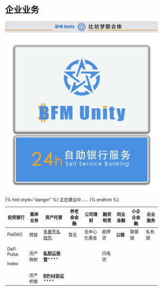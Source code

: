 # 企业业务

![](../../.gitbook/assets/银行牌匾.png)

![](../../.gitbook/assets/银行灯箱.png)

{% hint style="danger" %}
正在建设中……
{% endhint %}

| 投资银行                           | 离岸业务 | 资产托管                                                                                                  | 养老金金融 | 公司理财   | 融资租赁 | 同业金融   | 小企业金融 | 企业服务 |
| ------------------------------ | ---- | ----------------------------------------------------------------------------------------------------- | ----- | ------ | ---- | ------ | ----- | ---- |
| PieDAO                         | 跨链   | [多重签名钱包](https://academy.binance.com/zh/articles/what-is-a-multisig-wallet)                           | 暂无    | 去中心化基金 | 抵押贷  | **公链** | 联盟链   | 私有链  |
| <p>DeFi Pulse </p><p>Index</p> | 资产映射 | [**私钥云保管**](https://www.bfm-unity.com/qian-xian/management-cockpit-operation/si-yao-yun-bao-guan)**** |       |        | 闪电贷  |        |       |      |
|                                | 资产桥接 | [**BIP44协议**](https://learnblockchain.cn/2018/09/28/hdwallet/)****                                    |       |        |      |        |       |      |
